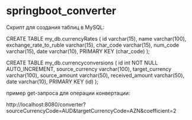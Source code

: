 # springboot_converter

Скрипт для создания таблиц в MySQL:

CREATE TABLE my_db.currencyRates (
  id varchar(15),
  name varchar(100),
  exchange_rate_to_ruble varchar(15),
  char_code varchar(15),
  num_code varchar(15),
  date varchar(10),
  PRIMARY KEY (char_code)
);

CREATE TABLE my_db.currencyconversions (
  id int NOT NULL AUTO_INCREMENT,
  source_currency varchar(100),
  target_currency varchar(100),
  source_amount varchar(50),
  received_amount varchar(50),
  date varchar(10),
  PRIMARY KEY (id)
);

пример get-запроса для операции конвертации:

http://localhost:8080/converter?sourceCurrencyCode=AUD&targetCurrencyCode=AZN&coefficient=2
